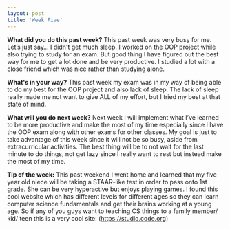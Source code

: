 ```yaml
---
layout: post
title: 'Week Five'
---
```


**What did you do this past week?**
This past week was very busy for me. Let’s just say… I didn't get much sleep. I worked on the OOP project while also trying to study for an exam. But good thing I have figured out the best way for me to get a lot done and be very productive. I studied a lot with a close friend which was nice rather than studying alone.

**What's in your way?**
This past week my exam was in my way of being able to do my best for the OOP project and also lack of sleep. The lack of sleep really made me not want to give ALL of my effort, but I tried my best at that state of mind. 

**What will you do next week?**
Next week I will implement what I’ve learned to be more productive and make the most of my time especially since I have the OOP exam along with other exams for other classes. My goal is just to take advantage of this week since it will not be so busy, aside from extracurricular activities. The best thing will be to not wait for the last minute to do things, not get lazy since I really want to rest but instead make the most of my time.

**Tip of the week:**
This past weekend I went home and learned that my five year old niece will be taking a STAAR-like test in order to pass onto 1st grade. She can be very hyperactive but enjoys playing games. I found this cool website which has different levels for different ages so they can learn computer science fundamentals and get their brains working at a young age. So if any of you guys want to teaching CS things to a family member/ kid/ teen this is a very cool site: (https://studio.code.org)
